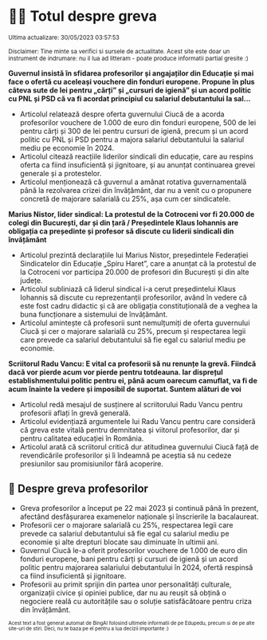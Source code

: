 # 👩‍🏫 Totul despre greva
<sub>Ultima actualizare: 30/05/2023 03:57:53</sub>

<sub>Disclaimer: Tine minte sa verifici si sursele de actualitate. Acest site este doar un instrument de indrumare: nu il lua ad litteram - poate produce informatii partial gresite :)</sub>

**Guvernul insistă în sfidarea profesorilor și angajaților din Educație și mai face o ofertă cu aceleași vouchere din fonduri europene. Propune în plus câteva sute de lei pentru „cărți” și „cursuri de igienă” și un acord politic cu PNL și PSD că va fi acordat principiul cu salariul debutantului la sal...**
- Articolul relatează despre oferta guvernului Ciucă de a acorda profesorilor vouchere de 1.000 de euro din fonduri europene, 500 de lei pentru cărți și 300 de lei pentru cursuri de igienă, precum și un acord politic cu PNL și PSD pentru a majora salariul debutantului la salariul mediu pe economie în 2024.
- Articolul citează reacțiile liderilor sindicali din educație, care au respins oferta ca fiind insuficientă și jignitoare, și au anunțat continuarea grevei generale și a protestelor.
- Articolul menționează că guvernul a amânat rotativa guvernamentală până la rezolvarea crizei din învățământ, dar nu a venit cu o propunere concretă de majorare salarială cu 25%, așa cum cer sindicatele.

**Marius Nistor, lider sindical: La protestul de la Cotroceni vor fi 20.000 de colegi din București, dar și din țară / Președintele Klaus Iohannis are obligația ca președinte și profesor să discute cu liderii sindicali din învățământ**
- Articolul prezintă declarațiile lui Marius Nistor, președintele Federației Sindicatelor din Educație „Spiru Haret”, care a anunțat că la protestul de la Cotroceni vor participa 20.000 de profesori din București și din alte județe.
- Articolul subliniază că liderul sindical i-a cerut președintelui Klaus Iohannis să discute cu reprezentanții profesorilor, având în vedere că este fost cadru didactic și că are obligația constituțională de a veghea la buna funcționare a sistemului de învățământ.
- Articolul amintește că profesorii sunt nemulțumiți de oferta guvernului Ciucă și cer o majorare salarială cu 25%, precum și respectarea legii care prevede ca salariul debutantului să fie egal cu salariul mediu pe economie.

**Scriitorul Radu Vancu: E vital ca profesorii să nu renunțe la grevă. Fiindcă dacă vor pierde acum vor pierde pentru totdeauna. Iar disprețul establishmentului politic pentru ei, până acum oarecum camuflat, va fi de acum înainte la vedere și imposibil de suportat. Suntem alături de voi**
- Articolul redă mesajul de susținere al scriitorului Radu Vancu pentru profesorii aflați în grevă generală.
- Articolul evidențiază argumentele lui Radu Vancu pentru care consideră că greva este vitală pentru demnitatea și viitorul profesorilor, dar și pentru calitatea educației în România.
- Articolul arată că scriitorul critică dur atitudinea guvernului Ciucă față de revendicările profesorilor și îi îndeamnă pe aceștia să nu cedeze presiunilor sau promisiunilor fără acoperire.

## 🏫 Despre greva profesorilor
- Greva profesorilor a început pe 22 mai 2023 și continuă până în prezent, afectând desfășurarea examenelor naționale și înscrierile la bacalaureat.
- Profesorii cer o majorare salarială cu 25%, respectarea legii care prevede ca salariul debutantului să fie egal cu salariul mediu pe economie și alte drepturi blocate sau diminuate în ultimii ani.
- Guvernul Ciucă le-a oferit profesorilor vouchere de 1.000 de euro din fonduri europene, bani pentru cărți și cursuri de igienă și un acord politic pentru majorarea salariului debutantului în 2024, ofertă respinsă ca fiind insuficientă și jignitoare.
- Profesorii au primit sprijin din partea unor personalități culturale, organizații civice și opiniei publice, dar nu au reușit să obțină o negociere reală cu autoritățile sau o soluție satisfăcătoare pentru criza din învățământ.


<sub><sub>Acest text a fost generat automat de BingAI folosind ultimele informatii de pe Edupedu, precum si de pe alte site-uri de stiri. Deci, nu te baza pe el pentru a lua decizii importante :)</sub></sub>